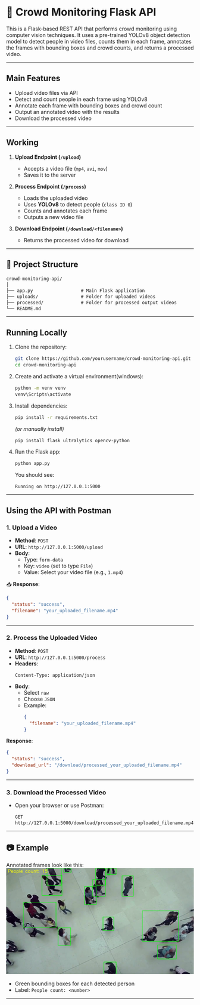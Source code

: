 
# 👥 Crowd Monitoring Flask API

This is a Flask-based REST API that performs crowd monitoring using computer vision techniques. It uses a pre-trained YOLOv8 object detection model to detect people in video files, counts them in each frame, annotates the frames with bounding boxes and crowd counts, and returns a processed video.

---

## Main Features

- Upload video files via API
- Detect and count people in each frame using YOLOv8
- Annotate each frame with bounding boxes and crowd count
- Output an annotated video with the results
- Download the processed video

---

## Working

1. **Upload Endpoint (`/upload`)**
   - Accepts a video file (`mp4`, `avi`, `mov`)
   - Saves it to the server

2. **Process Endpoint (`/process`)**
   - Loads the uploaded video
   - Uses **YOLOv8** to detect people (`class ID 0`)
   - Counts and annotates each frame
   - Outputs a new video file

3. **Download Endpoint (`/download/<filename>`)**
   - Returns the processed video for download

---

## 📁 Project Structure

```
crowd-monitoring-api/
│
├── app.py                  # Main Flask application
├── uploads/                # Folder for uploaded videos
├── processed/              # Folder for processed output videos
└── README.md               
```

---

## Running Locally

1. Clone the repository:
   ```bash
   git clone https://github.com/yourusername/crowd-monitoring-api.git
   cd crowd-monitoring-api
   ```

2. Create and activate a virtual environment(windows):
   ```bash
   python -m venv venv
   venv\Scripts\activate 
   ```

3. Install dependencies:
   ```bash
   pip install -r requirements.txt
   ```

   *(or manually install)*
   ```bash
   pip install flask ultralytics opencv-python
   ```

4. Run the Flask app:
   ```bash
   python app.py
   ```

   You should see:
   ```
   Running on http://127.0.0.1:5000
   ```

---

## Using the API with Postman

### 1. Upload a Video

- **Method**: `POST`
- **URL**: `http://127.0.0.1:5000/upload`
- **Body**:
  - Type: `form-data`
  - Key: `video` (set to type `File`)
  - Value: Select your video file (e.g., `1.mp4`)

📥 **Response**:
```json
{
  "status": "success",
  "filename": "your_uploaded_filename.mp4"
}
```

---

### 2. Process the Uploaded Video

- **Method**: `POST`
- **URL**: `http://127.0.0.1:5000/process`
- **Headers**:
  ```
  Content-Type: application/json
  ```
- **Body**:
  - Select `raw`
  - Choose `JSON`
  - Example:
    ```json
    {
      "filename": "your_uploaded_filename.mp4"
    }
    ```

**Response**:
```json
{
  "status": "success",
  "download_url": "/download/processed_your_uploaded_filename.mp4"
}
```

---

### 3. Download the Processed Video

- Open your browser or use Postman:
  ```
  GET http://127.0.0.1:5000/download/processed_your_uploaded_filename.mp4
  ```

---


## 📷 Example

Annotated frames look like this:
![Annotated Frames](files/Annotated.png)
- Green bounding boxes for each detected person
- Label: `People count: <number>`

---

